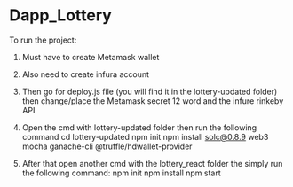 # Dapp_Lottery

To run the project:
1. Must have to create Metamask wallet
2. Also need to create infura account
3. Then go for deploy.js file (you will find it in the lottery-updated folder) then change/place the Metamask secret 12 word and the infure rinkeby API

4. Open the cmd with lottery-updated folder then run the following command
   cd lottery-updated
   npm init
   npm install solc@0.8.9 web3 mocha ganache-cli @truffle/hdwallet-provider
   
5. After that open another cmd with the lottery_react folder the simply run the following command:
   npm init
   npm install
   npm start
